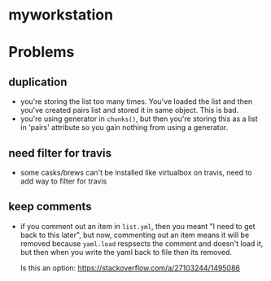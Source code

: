 # myworkstation
# Problems
## duplication
* you're storing the list too many times. You've loaded the list and
  then you've created pairs list and stored it in same object. This is
  bad.
* you're using generator in `chunks()`, but then you're storing this
  as a list in 'pairs' attribute so you gain nothing from using a
  generator.
## need filter for travis
* some casks/brews can't be installed like virtualbox on travis, need
  to add way to filter for travis
## keep comments
* if you comment out an item in `list.yml`, then you meant "I need to
  get back to this later", but now, commenting out an item means it
  will be removed because `yaml.load` respsects the comment and
  doesn't load it, but then when you write the yaml back to file then
  its removed.

  Is this an option: https://stackoverflow.com/a/27103244/1495086
